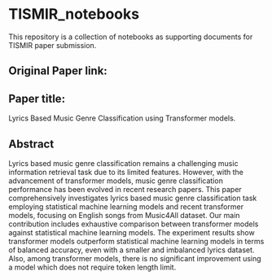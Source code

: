 # TISMIR_notebooks
This repository is a collection of notebooks as supporting documents for TISMIR paper submission.

## Original Paper link: 

## Paper title: 
Lyrics Based Music Genre Classification using Transformer models.

## Abstract
Lyrics based music genre classification remains a challenging music information retrieval task due to its limited features. However, with the advancement of transformer models, music genre classification performance has been evolved in recent research papers. This paper comprehensively investigates lyrics based music genre classification task employing statistical machine learning models and recent transformer models, focusing on English songs from Music4All dataset. Our main contribution includes exhaustive comparison between transformer models against statistical machine learning models. The experiment results show transformer models outperform statistical machine learning models in terms of balanced accuracy, even with a smaller and imbalanced lyrics dataset. Also, among transformer models, there is no significant improvement using a model which does not require token length limit.

